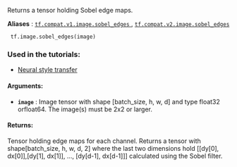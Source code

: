Returns a tensor holding Sobel edge maps.

**Aliases** : [ `tf.compat.v1.image.sobel_edges` ](/api_docs/python/tf/image/sobel_edges), [ `tf.compat.v2.image.sobel_edges` ](/api_docs/python/tf/image/sobel_edges)

```
 tf.image.sobel_edges(image) 
```

### Used in the tutorials:
- [Neural style transfer](https://tensorflow.google.cn/tutorials/generative/style_transfer)


#### Arguments:
- **`image`** : Image tensor with shape [batch_size, h, w, d] and type float32 orfloat64.  The image(s) must be 2x2 or larger.


#### Returns:
Tensor holding edge maps for each channel. Returns a tensor with shape[batch_size, h, w, d, 2] where the last two dimensions hold [[dy[0], dx[0]],[dy[1], dx[1]], ..., [dy[d-1], dx[d-1]]] calculated using the Sobel filter.


